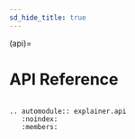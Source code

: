```yaml
---
sd_hide_title: true
---
```

(api)=
# API Reference


```{eval-rst}

.. automodule:: explainer.api
   :noindex:
   :members:

```
